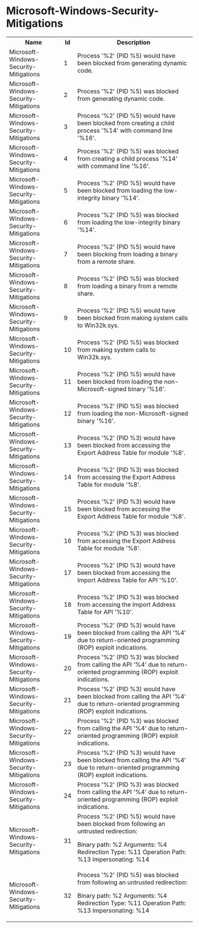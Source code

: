 # Microsoft-Windows-Security-Mitigations

<table>
<colgroup><col/><col/><col/></colgroup>
<tr><th>Name</th><th>Id</th><th>Description</th></tr>
<tr><td>Microsoft-Windows-Security-Mitigations</td><td>1</td><td>Process &#39;%2&#39; (PID %5) would have been blocked from generating dynamic code.</td></tr>
<tr><td>Microsoft-Windows-Security-Mitigations</td><td>2</td><td>Process &#39;%2&#39; (PID %5) was blocked from generating dynamic code.</td></tr>
<tr><td>Microsoft-Windows-Security-Mitigations</td><td>3</td><td>Process &#39;%2&#39; (PID %5) would have been blocked from creating a child process &#39;%14&#39; with command line &#39;%16&#39;.</td></tr>
<tr><td>Microsoft-Windows-Security-Mitigations</td><td>4</td><td>Process &#39;%2&#39; (PID %5) was blocked from creating a child process &#39;%14&#39; with command line &#39;%16&#39;.</td></tr>
<tr><td>Microsoft-Windows-Security-Mitigations</td><td>5</td><td>Process &#39;%2&#39; (PID %5) would have been blocked from loading the low-integrity binary &#39;%14&#39;.</td></tr>
<tr><td>Microsoft-Windows-Security-Mitigations</td><td>6</td><td>Process &#39;%2&#39; (PID %5) was blocked from loading the low-integrity binary &#39;%14&#39;.</td></tr>
<tr><td>Microsoft-Windows-Security-Mitigations</td><td>7</td><td>Process &#39;%2&#39; (PID %5) would have been blocking from loading a binary from a remote share.</td></tr>
<tr><td>Microsoft-Windows-Security-Mitigations</td><td>8</td><td>Process &#39;%2&#39; (PID %5) was blocked from loading a binary from a remote share.</td></tr>
<tr><td>Microsoft-Windows-Security-Mitigations</td><td>9</td><td>Process &#39;%2&#39; (PID %5) would have been blocked from making system calls to Win32k.sys.</td></tr>
<tr><td>Microsoft-Windows-Security-Mitigations</td><td>10</td><td>Process &#39;%2&#39; (PID %5) was blocked from making system calls to Win32k.sys.</td></tr>
<tr><td>Microsoft-Windows-Security-Mitigations</td><td>11</td><td>Process &#39;%2&#39; (PID %5) would have been blocked from loading the non-Microsoft-signed binary &#39;%16&#39;.</td></tr>
<tr><td>Microsoft-Windows-Security-Mitigations</td><td>12</td><td>Process &#39;%2&#39; (PID %5) was blocked from loading the non-Microsoft-signed binary &#39;%16&#39;.</td></tr>
<tr><td>Microsoft-Windows-Security-Mitigations</td><td>13</td><td>Process &#39;%2&#39; (PID %3) would have been blocked from accessing the Export Address Table for module &#39;%8&#39;.</td></tr>
<tr><td>Microsoft-Windows-Security-Mitigations</td><td>14</td><td>Process &#39;%2&#39; (PID %3) was blocked from accessing the Export Address Table for module &#39;%8&#39;.</td></tr>
<tr><td>Microsoft-Windows-Security-Mitigations</td><td>15</td><td>Process &#39;%2&#39; (PID %3) would have been blocked from accessing the Export Address Table for module &#39;%8&#39;.</td></tr>
<tr><td>Microsoft-Windows-Security-Mitigations</td><td>16</td><td>Process &#39;%2&#39; (PID %3) was blocked from accessing the Export Address Table for module &#39;%8&#39;.</td></tr>
<tr><td>Microsoft-Windows-Security-Mitigations</td><td>17</td><td>Process &#39;%2&#39; (PID %3) would have been blocked from accessing the Import Address Table for API &#39;%10&#39;.</td></tr>
<tr><td>Microsoft-Windows-Security-Mitigations</td><td>18</td><td>Process &#39;%2&#39; (PID %3) was blocked from accessing the Import Address Table for API &#39;%10&#39;.</td></tr>
<tr><td>Microsoft-Windows-Security-Mitigations</td><td>19</td><td>Process &#39;%2&#39; (PID %3) would have been blocked from calling the API &#39;%4&#39; due to return-oriented programming (ROP) exploit indications.</td></tr>
<tr><td>Microsoft-Windows-Security-Mitigations</td><td>20</td><td>Process &#39;%2&#39; (PID %3) was blocked from calling the API &#39;%4&#39; due to return-oriented programming (ROP) exploit indications.</td></tr>
<tr><td>Microsoft-Windows-Security-Mitigations</td><td>21</td><td>Process &#39;%2&#39; (PID %3) would have been blocked from calling the API &#39;%4&#39; due to return-oriented programming (ROP) exploit indications.</td></tr>
<tr><td>Microsoft-Windows-Security-Mitigations</td><td>22</td><td>Process &#39;%2&#39; (PID %3) was blocked from calling the API &#39;%4&#39; due to return-oriented programming (ROP) exploit indications.</td></tr>
<tr><td>Microsoft-Windows-Security-Mitigations</td><td>23</td><td>Process &#39;%2&#39; (PID %3) would have been blocked from calling the API &#39;%4&#39; due to return-oriented programming (ROP) exploit indications.</td></tr>
<tr><td>Microsoft-Windows-Security-Mitigations</td><td>24</td><td>Process &#39;%2&#39; (PID %3) was blocked from calling the API &#39;%4&#39; due to return-oriented programming (ROP) exploit indications.</td></tr>
<tr><td>Microsoft-Windows-Security-Mitigations</td><td>31</td><td>Process &#39;%2&#39; (PID %5) would have been blocked from following an untrusted redirection: 

Binary path: %2
Arguments: %4
Redirection Type: %11
Operation Path: %13
Impersonating: %14
</td></tr>
<tr><td>Microsoft-Windows-Security-Mitigations</td><td>32</td><td>Process &#39;%2&#39; (PID %5) was blocked from following an untrusted redirection: 

Binary path: %2
Arguments: %4
Redirection Type: %11
Operation Path: %13
Impersonating: %14
</td></tr>
</table>
